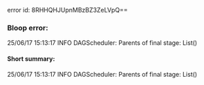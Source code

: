 error id: 8RHHQHJUpnMBzBZ3ZeLVpQ==
### Bloop error:

25/06/17 15:13:17 INFO DAGScheduler: Parents of final stage: List()
#### Short summary: 

25/06/17 15:13:17 INFO DAGScheduler: Parents of final stage: List()